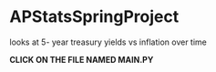 # APStatsSpringProject

looks at 5- year treasury yields vs inflation over time

**CLICK ON THE FILE NAMED MAIN.PY**
